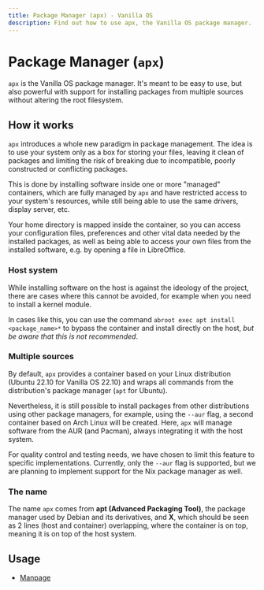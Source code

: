 ```yaml
---
title: Package Manager (apx) - Vanilla OS
description: Find out how to use apx, the Vanilla OS package manager.
---
```


# Package Manager (`apx`)

`apx` is the Vanilla OS package manager. It's meant to be easy to use, but 
also powerful with support for installing packages from multiple sources without 
altering the root filesystem.

## How it works

`apx` introduces a whole new paradigm in package management. The idea is to use 
your system only as a box for storing your files, leaving it clean of packages 
and limiting the risk of breaking due to incompatible, poorly constructed or 
conflicting packages.

This is done by installing software inside one or more "managed" containers, 
which are fully managed by `apx` and have restricted access to your system's 
resources, while still being able to use the same drivers, display server, etc.

Your home directory is mapped inside the container, so you can access your 
configuration files, preferences and other vital data needed by the installed 
packages, as well as being able to access your own files from the installed 
software, e.g. by opening a file in LibreOffice.

### Host system

While installing software on the host is against the ideology of the project, 
there are cases where this cannot be avoided, for example when you need to 
install a kernel module.

In cases like this, you can use the command `abroot exec apt install <package_name>*`
to bypass the container and install directly on the host, *but be aware that this 
is not recommended*.

### Multiple sources

By default, `apx` provides a container based on your Linux distribution (Ubuntu 
22.10 for Vanilla OS 22.10) and wraps all commands from the distribution's 
package manager (`apt` for Ubuntu).

Nevertheless, it is still possible to install packages from other distributions 
using other package managers, for example, using the `--aur` flag, a second 
container based on Arch Linux will be created. Here, `apx` will manage software 
from the AUR (and Pacman), always integrating it with the host system.

For quality control and testing needs, we have chosen to limit this feature 
to specific implementations. Currently, only the `--aur` flag is supported, but 
we are planning to implement support for the Nix package manager as well.

### The name

The name `apx` comes from **apt (Advanced Packaging Tool)**, the package 
manager used by Debian and its derivatives, and **X**, which should be seen as 
2 lines (host and container) overlapping, where the container is on top, meaning 
it is on top of the host system.

## Usage

- [Manpage](/docs/apx/manpage)

